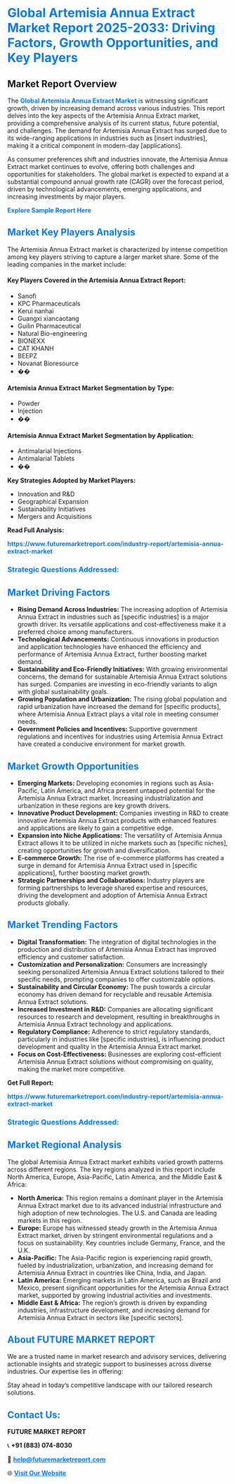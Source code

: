 <h1 style="color: #007BFF;">Global Artemisia Annua Extract Market Report 2025-2033: Driving Factors, Growth Opportunities, and Key Players</h1>

<section id="overview">
<h2>Market Report Overview</h2>
<p>The <a href="https://www.futuremarketreport.com/industry-report/artemisia-annua-extract-market" style="color: #007BFF; text-decoration: none;"><strong>Global Artemisia Annua Extract Market</strong></a> is witnessing significant growth, driven by increasing demand across various industries. This report delves into the key aspects of the Artemisia Annua Extract market, providing a comprehensive analysis of its current status, future potential, and challenges. The demand for Artemisia Annua Extract has surged due to its wide-ranging applications in industries such as [insert industries], making it a critical component in modern-day [applications].</p>
<p>As consumer preferences shift and industries innovate, the Artemisia Annua Extract market continues to evolve, offering both challenges and opportunities for stakeholders. The global market is expected to expand at a substantial compound annual growth rate (CAGR) over the forecast period, driven by technological advancements, emerging applications, and increasing investments by major players.</p>
</section>

<section id="overview">
<p><a href="https://www.futuremarketreport.com/request-sample/reportId=114103" style="color: #007BFF; text-decoration: none;"><strong>Explore Sample Report Here</strong></a></p>
</section>

<section id="key-players">
<h2 style="color: #007BFF;">Market Key Players Analysis</h2>
<p>The Artemisia Annua Extract market is characterized by intense competition among key players striving to capture a larger market share. Some of the leading companies in the market include:</p>
<h4>Key Players Covered in the Artemisia Annua Extract Report:</h4>
<ul><li>Sanofi</li><li>KPC Pharmaceuticals</li><li>Kerui nanhai</li><li>Guangxi xiancaotang</li><li>Guilin Pharmaceutical</li><li>Natural Bio-engineering</li><li>BIONEXX</li><li>CAT KHANH</li><li>BEEPZ</li><li>Novanat Bioresource</li><li>��</li></ul>
<h4>Artemisia Annua Extract Market Segmentation by Type:</h4>
<ul><li>Powder</li><li>Injection</li><li>��</li></ul>

<h4>Artemisia Annua Extract Market Segmentation by Application:</h4>
<ul><li>Antimalarial Injections</li><li>Antimalarial Tablets</li><li>��</li></ul>
<p><strong>Key Strategies Adopted by Market Players:</strong></p>
<ul>
<li>Innovation and R&D</li>
<li>Geographical Expansion</li>
<li>Sustainability Initiatives</li>
<li>Mergers and Acquisitions</li>
</ul>
</section>

<section>
<p><strong>Read Full Analysis: </strong></p><a href="https://www.futuremarketreport.com/industry-report/artemisia-annua-extract-market" style="color: #007BFF; text-decoration: none;"><strong>https://www.futuremarketreport.com/industry-report/artemisia-annua-extract-market</strong></a>
<h3 style="color: #007BFF;">Strategic Questions Addressed:</h3>
</section>

<section id="driving-factors">
<h2 style="color: #007BFF;">Market Driving Factors</h2>
<ul>
<li><strong>Rising Demand Across Industries:</strong> The increasing adoption of Artemisia Annua Extract in industries such as [specific industries] is a major growth driver. Its versatile applications and cost-effectiveness make it a preferred choice among manufacturers.</li>
<li><strong>Technological Advancements:</strong> Continuous innovations in production and application technologies have enhanced the efficiency and performance of Artemisia Annua Extract, further boosting market demand.</li>
<li><strong>Sustainability and Eco-Friendly Initiatives:</strong> With growing environmental concerns, the demand for sustainable Artemisia Annua Extract solutions has surged. Companies are investing in eco-friendly variants to align with global sustainability goals.</li>
<li><strong>Growing Population and Urbanization:</strong> The rising global population and rapid urbanization have increased the demand for [specific products], where Artemisia Annua Extract plays a vital role in meeting consumer needs.</li>
<li><strong>Government Policies and Incentives:</strong> Supportive government regulations and incentives for industries using Artemisia Annua Extract have created a conducive environment for market growth.</li>
</ul>
</section>

<section id="growth-opportunities">
<h2 style="color: #007BFF;">Market Growth Opportunities</h2>
<ul>
<li><strong>Emerging Markets:</strong> Developing economies in regions such as Asia-Pacific, Latin America, and Africa present untapped potential for the Artemisia Annua Extract market. Increasing industrialization and urbanization in these regions are key growth drivers.</li>
<li><strong>Innovative Product Development:</strong> Companies investing in R&D to create innovative Artemisia Annua Extract products with enhanced features and applications are likely to gain a competitive edge.</li>
<li><strong>Expansion into Niche Applications:</strong> The versatility of Artemisia Annua Extract allows it to be utilized in niche markets such as [specific niches], creating opportunities for growth and diversification.</li>
<li><strong>E-commerce Growth:</strong> The rise of e-commerce platforms has created a surge in demand for Artemisia Annua Extract used in [specific applications], further boosting market growth.</li>
<li><strong>Strategic Partnerships and Collaborations:</strong> Industry players are forming partnerships to leverage shared expertise and resources, driving the development and adoption of Artemisia Annua Extract products globally.</li>
</ul>
</section>

<section id="trending-factors">
<h2 style="color: #007BFF;">Market Trending Factors</h2>
<ul>
<li><strong>Digital Transformation:</strong> The integration of digital technologies in the production and distribution of Artemisia Annua Extract has improved efficiency and customer satisfaction.</li>
<li><strong>Customization and Personalization:</strong> Consumers are increasingly seeking personalized Artemisia Annua Extract solutions tailored to their specific needs, prompting companies to offer customizable options.</li>
<li><strong>Sustainability and Circular Economy:</strong> The push towards a circular economy has driven demand for recyclable and reusable Artemisia Annua Extract solutions.</li>
<li><strong>Increased Investment in R&D:</strong> Companies are allocating significant resources to research and development, resulting in breakthroughs in Artemisia Annua Extract technology and applications.</li>
<li><strong>Regulatory Compliance:</strong> Adherence to strict regulatory standards, particularly in industries like [specific industries], is influencing product development and quality in the Artemisia Annua Extract market.</li>
<li><strong>Focus on Cost-Effectiveness:</strong> Businesses are exploring cost-efficient Artemisia Annua Extract solutions without compromising on quality, making the market more competitive.</li>
</ul>
</section>

<section>
<p><strong>Get Full Report: </strong></p><a href="https://www.futuremarketreport.com/industry-report/artemisia-annua-extract-market" style="color: #007BFF; text-decoration: none;"><strong>https://www.futuremarketreport.com/industry-report/artemisia-annua-extract-market</strong></a>
<h3 style="color: #007BFF;">Strategic Questions Addressed:</h3>
</section>


<section id="regional-analysis">
<h2 style="color: #007BFF;">Market Regional Analysis</h2>
<p>The global Artemisia Annua Extract market exhibits varied growth patterns across different regions. The key regions analyzed in this report include North America, Europe, Asia-Pacific, Latin America, and the Middle East & Africa:</p>
<ul>
<li><strong>North America:</strong> This region remains a dominant player in the Artemisia Annua Extract market due to its advanced industrial infrastructure and high adoption of new technologies. The U.S. and Canada are leading markets in this region.</li>
<li><strong>Europe:</strong> Europe has witnessed steady growth in the Artemisia Annua Extract market, driven by stringent environmental regulations and a focus on sustainability. Key countries include Germany, France, and the U.K.</li>
<li><strong>Asia-Pacific:</strong> The Asia-Pacific region is experiencing rapid growth, fueled by industrialization, urbanization, and increasing demand for Artemisia Annua Extract in countries like China, India, and Japan.</li>
<li><strong>Latin America:</strong> Emerging markets in Latin America, such as Brazil and Mexico, present significant opportunities for the Artemisia Annua Extract market, supported by growing industrial activities and investments.</li>
<li><strong>Middle East & Africa:</strong> The region’s growth is driven by expanding industries, infrastructure development, and increasing demand for Artemisia Annua Extract in sectors like [specific sectors].</li>
</ul>
</section>

<footer>
<h2 style="color: #007BFF;">About FUTURE MARKET REPORT</h2>
<p>We are a trusted name in market research and advisory services, delivering actionable insights and strategic support to businesses across diverse industries. Our expertise lies in offering:</p>

<p>Stay ahead in today’s competitive landscape with our tailored research solutions.</p>

<h2 style="color: #007BFF;">Contact Us:</h2>
<p><strong>FUTURE MARKET REPORT</strong></p>
<p>📞 <strong>+91 (883) 074-8030</strong></p>
<p>📧 <strong><a href="mailto:help@futuremarketreport.com" style="color: #007BFF;">help@futuremarketreport.com</a></strong></p>
<p>🌐 <strong><a href="https://www.futuremarketreport.com/" style="color: #007BFF;">Visit Our Website</a></strong></p>
</footer>